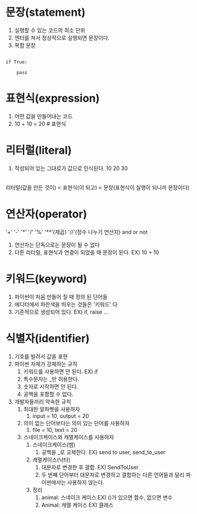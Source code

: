 # 문장(statement)
1. 실행할 수 있는 코드의 최소 단위 <br>
2. 엔터를 쳐서 정상적으로 실행되면 문장이다. <br>
3. 복합 문장 <br>
<code>
if True: <br>
    pass
</code>

# 표현식(expression)
1. 어떤 값을 만들어내는 코드
2. 10 + 10 = 20  # 표현식

# 리터럴(literal)
1. 작성되어 있는 그대로가 값으로 인식된다.
10
20
30
<br>
리터럴(값을 만든 것이) < 표현식(이 되고) < 문장(표현식이 실행이 되니까 문장이다)

# 연산자(operator)
'+' '-' '*' '/' '%' '**'(제곱) '//'(정수 나누기 연산자) and or not
1. 연산자는 단독으로는 문장이 될 수 없다
2. 다른 리터럴, 표현식과 연결이 되었을 때 문장이 된다. EX) 10 + 10

# 키워드(keyword)
1. 파이썬이 처음 만들어 질 때 정의 된 단어들
2. 에디터에서 파란색을 띄우는 것들은 '키워드' 다
3. 기존적으로 생성되어 있다. EX) if, raise ...

# 식별자(identifier)
1. 기호를 빌려서 값을 표현
2. 파이썬 자체가 강제하는 규칙
   1. 키워드를 사용하면 안 된다. EX) if
   2. 특수문자는 _만 허용한다.
   3. 숫자로 시작하면 안 된다.
   4. 공백을 포함할 수 없다.
3. 개발자들끼리 약속한 규칙
   1. 최대한 알파벳을 사용하자
      1. input = 10, output = 20
   2. 의미 없는 단어보다는 의미 있는 단어를 사용하자
      1. file = 10, text = 20
   3. 스네이크케이스와 캐멀케이스를 사용하자
      1. 스네이크케이스(뱀)
         1. 공백을 _로 교체한다. EX) send to user, send_to_user
      2. 캐멀케이스(낙타)
         1. 대문자로 변경한 후 결합. EX) SendToUser
         2. 두 번째 단어부터 대문자로 변경하고 결합하는 다른 언어들과 달리 파이썬에서는 사용하지 않는다.
      3. 정리
         1. animal: 스네이크 케이스 EX) ()가 있으면 함수, 없으면 변수
         2. Animal: 캐멀 케이스 EX) 클래스
